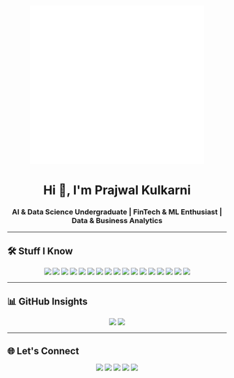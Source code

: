 <p align="center">
  <img src="data-datos.gif" alt="data animation" width="400"/>
</p>

<h1 align="center">Hi 👋, I'm Prajwal Kulkarni</h1>
<h3 align="center">AI & Data Science Undergraduate | FinTech & ML Enthusiast | Data & Business Analytics</h3>

---
## 🛠️ Stuff I Know

<p align="center">
  <a href="https://www.python.org/" target="_blank"><img src="https://skillicons.dev/icons?i=python" height="40"/></a> 
  <a href="https://isocpp.org/" target="_blank"><img src="https://skillicons.dev/icons?i=cpp" height="40"/></a> 
  <a href="https://developer.mozilla.org/en-US/docs/Web/HTML" target="_blank"><img src="https://skillicons.dev/icons?i=html" height="40"/></a> 
  <a href="https://developer.mozilla.org/en-US/docs/Web/CSS" target="_blank"><img src="https://skillicons.dev/icons?i=css" height="40"/></a> 
  <a href="https://react.dev/" target="_blank"><img src="https://skillicons.dev/icons?i=react" height="40"/></a>
  <a href="https://tailwindcss.com/" target="_blank"><img src="https://skillicons.dev/icons?i=tailwind" height="40"/></a>
  <a href="https://numpy.org/" target="_blank"><img src="https://avatars.githubusercontent.com/u/288276?s=200&v=4" height="40"/></a> 
  <a href="https://pandas.pydata.org/" target="_blank"><img src="https://pandas.pydata.org/static/img/pandas_mark.svg" height="40"/></a> 
  <a href="https://matplotlib.org/" target="_blank"><img src="https://upload.wikimedia.org/wikipedia/commons/8/84/Matplotlib_icon.svg" height="40"/></a> 
  <a href="https://scikit-learn.org/" target="_blank"><img src="https://skillicons.dev/icons?i=sklearn" height="40"/></a> 
  <a href="https://www.tensorflow.org/" target="_blank"><img src="https://skillicons.dev/icons?i=tensorflow" height="40"/></a> 
  <a href="https://flask.palletsprojects.com/" target="_blank"><img src="https://skillicons.dev/icons?i=flask" height="40"/></a> 
  <a href="https://streamlit.io/" target="_blank"><img src="https://streamlit.io/images/brand/streamlit-logo-secondary-colormark-darktext.png" height="40"/></a> 
  <a href="https://powerbi.microsoft.com/" target="_blank"><img src="https://github.com/microsoft/PowerBI-Icons/raw/main/SVG/Power-BI.svg" height="40"/></a> 
  <a href="https://www.mysql.com/" target="_blank"><img src="https://skillicons.dev/icons?i=mysql" height="40"/></a> 
  <a href="https://git-scm.com/" target="_blank"><img src="https://skillicons.dev/icons?i=git" height="40"/></a> 
  <a href="https://firebase.google.com/" target="_blank"><img src="https://skillicons.dev/icons?i=firebase" height="40"/></a>

---

## 📊 GitHub Insights
<p align="center">
  <img src="https://github-readme-streak-stats.herokuapp.com/?user=stupefyingcoder&theme=tokyonight&hide_border=true" height="180"/>
  <img src="https://github-readme-stats.vercel.app/api/top-langs/?username=stupefyingcoder&layout=compact&theme=tokyonight&hide_border=true" height="180"/>
</p>

---

## 🌐 Let's Connect
<p align="center">
  <a href="https://www.linkedin.com/in/prajwal-kulkarni-398359153" target="_blank"><img src="https://img.shields.io/badge/LinkedIn-0A66C2?style=for-the-badge&logo=linkedin&logoColor=white"/></a>
  <a href="mailto:prajwalkulk3@gmail.com"><img src="https://img.shields.io/badge/Gmail-D14836?style=for-the-badge&logo=gmail&logoColor=white"/></a>
  <a href="https://github.com/stupefyingcoder" target="_blank"><img src="https://img.shields.io/badge/GitHub-181717?style=for-the-badge&logo=github&logoColor=white"/></a>
  <a href="https://x.com/kprajwal206" target="_blank"><img src="https://img.shields.io/badge/Twitter-1DA1F2?style=for-the-badge&logo=twitter&logoColor=white"/></a>
  <a href="https://www.kaggle.com/spacemos" target="_blank"><img src="https://img.shields.io/badge/Kaggle-20BEFF?style=for-the-badge&logo=kaggle&logoColor=white"/></a>
</p>
